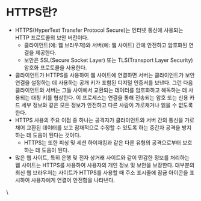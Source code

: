 # HTTPS란?

* HTTPS(HyperText Transfer Protocol Secure)는 인터넷 통신에 사용되는 HTTP 프로토콜의 보안 버전이다.&#x20;
  * 클라이언트(예: 웹 브라우저)와 서버(예: 웹 사이트) 간에 안전하고 암호화된 연결을 제공한다.&#x20;
  * 보안은 SSL(Secure Socket Layer) 또는 TLS(Transport Layer Security) 암호화 프로토콜을 사용한다.
* 클라이언트가 HTTPS를 사용하여 웹 사이트에 연결하면 서버는 클라이언트가 보안 연결을 설정하는 데 사용하는 공개 키가 포함된 디지털 인증서를 보낸다. 그런 다음 클라이언트와 서버는 그들 사이에서 교환되는 데이터를 암호화하고 해독하는 데 사용되는 대칭 키를 협상한다. 이 프로세스는 연결을 통해 전송되는 암호 또는 신용 카드 세부 정보와 같은 모든 정보가 안전하고 다른 사람이 가로채거나 읽을 수 없도록 한다.
* HTTPS 사용의 주요 이점 중 하나는 공격자가 클라이언트와 서버 간의 통신을 가로채어 교환된 데이터를 보고 잠재적으로 수정할 수 있도록 하는 중간자 공격을 방지하는 데 도움이 된다는 것이다.&#x20;
  * HTTPS는 또한 피싱 및 세션 하이재킹과 같은 다른 유형의 공격으로부터 보호하는 데 도움이 된다.
* 많은 웹 사이트, 특히 은행 및 전자 상거래 사이트와 같이 민감한 정보를 처리하는 웹 사이트는 HTTPS를 사용하여 사용자의 개인 정보 및 보안을 보장한다. 대부분의 최신 웹 브라우저는 사이트가 HTTPS를 사용할 때 주소 표시줄에 잠금 아이콘을 표시하여 사용자에게 연결이 안전함을 나타낸다.

\
